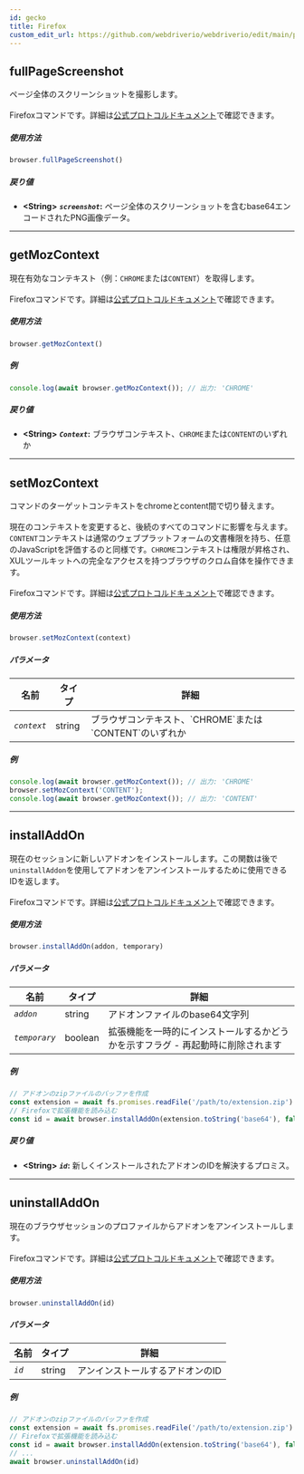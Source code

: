```yaml
---
id: gecko
title: Firefox
custom_edit_url: https://github.com/webdriverio/webdriverio/edit/main/packages/wdio-protocols/src/protocols/gecko.ts
---
```


## fullPageScreenshot
ページ全体のスクリーンショットを撮影します。<br /><br />Firefoxコマンドです。詳細は[公式プロトコルドキュメント](https://phabricator.services.mozilla.com/source/mozilla-central/browse/default/testing/geckodriver/src/command.rs$43-46)で確認できます。

##### 使用方法

```js
browser.fullPageScreenshot()
```


##### 戻り値

- **&lt;String&gt;**
            **<code><var>screenshot</var></code>:** ページ全体のスクリーンショットを含むbase64エンコードされたPNG画像データ。


---

## getMozContext
現在有効なコンテキスト（例：`CHROME`または`CONTENT`）を取得します。<br /><br />Firefoxコマンドです。詳細は[公式プロトコルドキュメント](https://github.com/SeleniumHQ/selenium/blob/586affe0cf675b1d5c8abc756defa4a46d95391b/javascript/node/selenium-webdriver/firefox.js#L615-L622)で確認できます。

##### 使用方法

```js
browser.getMozContext()
```

##### 例


```js
console.log(await browser.getMozContext()); // 出力: 'CHROME'
```


##### 戻り値

- **&lt;String&gt;**
            **<code><var>Context</var></code>:** ブラウザコンテキスト、`CHROME`または`CONTENT`のいずれか


---

## setMozContext
コマンドのターゲットコンテキストをchromeとcontent間で切り替えます。<br /><br />現在のコンテキストを変更すると、後続のすべてのコマンドに影響を与えます。`CONTENT`コンテキストは通常のウェブプラットフォームの文書権限を持ち、任意のJavaScriptを評価するのと同様です。`CHROME`コンテキストは権限が昇格され、XULツールキットへの完全なアクセスを持つブラウザのクロム自体を操作できます。<br /><br />Firefoxコマンドです。詳細は[公式プロトコルドキュメント](https://github.com/SeleniumHQ/selenium/blob/586affe0cf675b1d5c8abc756defa4a46d95391b/javascript/node/selenium-webdriver/firefox.js#L615-L645)で確認できます。

##### 使用方法

```js
browser.setMozContext(context)
```


##### パラメータ

<table>
  <thead>
    <tr>
      <th>名前</th><th>タイプ</th><th>詳細</th>
    </tr>
  </thead>
  <tbody>
    <tr>
      <td><code><var>context</var></code></td>
      <td>string</td>
      <td>ブラウザコンテキスト、`CHROME`または`CONTENT`のいずれか</td>
    </tr>
  </tbody>
</table>

##### 例


```js
console.log(await browser.getMozContext()); // 出力: 'CHROME'
browser.setMozContext('CONTENT');
console.log(await browser.getMozContext()); // 出力: 'CONTENT'
```



---

## installAddOn
現在のセッションに新しいアドオンをインストールします。この関数は後で`uninstallAddon`を使用してアドオンをアンインストールするために使用できるIDを返します。<br /><br />Firefoxコマンドです。詳細は[公式プロトコルドキュメント](https://github.com/SeleniumHQ/selenium/blob/586affe0cf675b1d5c8abc756defa4a46d95391b/javascript/node/selenium-webdriver/firefox.js#L647-L668)で確認できます。

##### 使用方法

```js
browser.installAddOn(addon, temporary)
```


##### パラメータ

<table>
  <thead>
    <tr>
      <th>名前</th><th>タイプ</th><th>詳細</th>
    </tr>
  </thead>
  <tbody>
    <tr>
      <td><code><var>addon</var></code></td>
      <td>string</td>
      <td>アドオンファイルのbase64文字列</td>
    </tr>
    <tr>
      <td><code><var>temporary</var></code></td>
      <td>boolean</td>
      <td>拡張機能を一時的にインストールするかどうかを示すフラグ - 再起動時に削除されます</td>
    </tr>
  </tbody>
</table>

##### 例


```js
// アドオンのzipファイルのバッファを作成
const extension = await fs.promises.readFile('/path/to/extension.zip')
// Firefoxで拡張機能を読み込む
const id = await browser.installAddOn(extension.toString('base64'), false);
```


##### 戻り値

- **&lt;String&gt;**
            **<code><var>id</var></code>:** 新しくインストールされたアドオンのIDを解決するプロミス。


---

## uninstallAddOn
現在のブラウザセッションのプロファイルからアドオンをアンインストールします。<br /><br />Firefoxコマンドです。詳細は[公式プロトコルドキュメント](https://github.com/SeleniumHQ/selenium/blob/586affe0cf675b1d5c8abc756defa4a46d95391b/javascript/node/selenium-webdriver/firefox.js#L670-L687)で確認できます。

##### 使用方法

```js
browser.uninstallAddOn(id)
```


##### パラメータ

<table>
  <thead>
    <tr>
      <th>名前</th><th>タイプ</th><th>詳細</th>
    </tr>
  </thead>
  <tbody>
    <tr>
      <td><code><var>id</var></code></td>
      <td>string</td>
      <td>アンインストールするアドオンのID</td>
    </tr>
  </tbody>
</table>

##### 例


```js
// アドオンのzipファイルのバッファを作成
const extension = await fs.promises.readFile('/path/to/extension.zip')
// Firefoxで拡張機能を読み込む
const id = await browser.installAddOn(extension.toString('base64'), false);
// ...
await browser.uninstallAddOn(id)
```